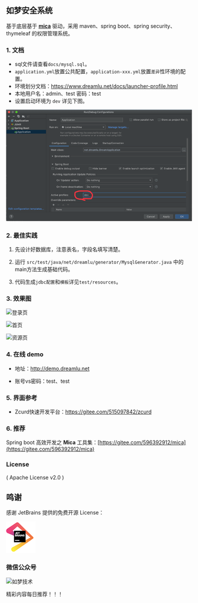 ## 如梦安全系统
基于底层基于 [**mica**](https://gitee.com/596392912/mica) 驱动，采用 maven、spring boot、spring security、thymeleaf 的权限管理系统。

### 1. 文档
- sql文件请查看`docs/mysql.sql`。
- `application.yml`放置公共配置，`application-xxx.yml`放置`差异`性环境的配置。
- 环境划分文档：https://www.dreamlu.net/docs/launcher-profile.html
- 本地用户名：admin、test 密码：test
- 设置启动环境为 `dev` 详见下图。

![run.png](docs/img/run.png)

### 2. 最佳实践
1. 先设计好数据库，注意表名，字段名填写清楚。

2. 运行 `src/test/java/net/dreamlu/generator/MysqlGenerator.java` 中的main方法生成基础代码。

3. 代码生成`jdbc配置`和`模板`详见`test/resources`。

### 3. 效果图
![登录页](docs/img/login.png "登录页")

![首页](docs/img/index.png "首页")

![资源页](docs/img/resource.png "资源页")

### 4. 在线 demo
- 地址：http://demo.dreamlu.net

- 账号vs密码：test、test

### 5. 界面参考
- Zcurd快速开发平台：https://gitee.com/515097842/zcurd

### 6. 推荐
Spring boot 高效开发之 **Mica** 工具集：[https://gitee.com/596392912/mica](https://gitee.com/596392912/mica)

### License

( Apache License v2.0 )

## 鸣谢
感谢 JetBrains 提供的免费开源 License：

[![JetBrains](docs/img/jetbrains.png)](https://www.jetbrains.com/?from=mica-security)

### 微信公众号

![如梦技术](docs/img/dreamlu-weixin.jpg)

精彩内容每日推荐！！！